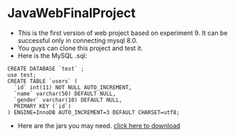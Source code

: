 # JavaWebFinalProject
- This is the first version of web project based on experiment 9. It can be successful only in connecting mysql 8.0.
- You guys can clone this project and test it.
- Here is the MySQL .sql:

```
CREATE DATABASE `test` ;
use test;
CREATE TABLE `users` ( 
  `id` int(11) NOT NULL AUTO_INCREMENT,
  `name` varchar(50) DEFAULT NULL,
  `gender` varchar(10) DEFAULT NULL,
  PRIMARY KEY (`id`)
) ENGINE=InnoDB AUTO_INCREMENT=3 DEFAULT CHARSET=utf8;
```
- Here are the jars you may need.
[click here to download](http://178.128.27.112/file/jars.zip)
